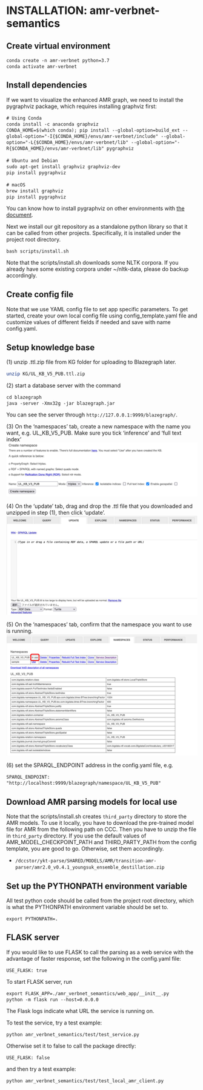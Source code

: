 # INSTALLATION: amr-verbnet-semantics

## Create virtual environment
```
conda create -n amr-verbnet python=3.7
conda activate amr-verbnet
```

## Install dependencies
If we want to visualize the enhanced AMR graph, we need to install the pygraphviz package, which requires installing graphviz first:
```
# Using Conda
conda install -c anaconda graphviz
CONDA_HOME=$(which conda); pip install --global-option=build_ext --global-option="-I{$CONDA_HOME}/envs/amr-verbnet/include" --global-option="-L{$CONDA_HOME}/envs/amr-verbnet/lib" --global-option="-R{$CONDA_HOME}/envs/amr-verbnet/lib" pygraphviz

# Ubuntu and Debian
sudo apt-get install graphviz graphviz-dev
pip install pygraphviz

# macOS
brew install graphviz
pip install pygraphviz
```
You can know how to install pygraphviz on other environments with 
[the document](https://pygraphviz.github.io/documentation/stable/install.html).

Next we install our git repository as a standalone python library so that it can be called from other projects. Specifically, it is installed under the project root directory.
```
bash scripts/install.sh
```
Note that the scripts/install.sh downloads some NLTK corpora. If you already have some existing corpora under ~/nltk-data, please do backup accordingly.

## Create config file
Note that we use YAML config file to set app specific parameters. To get started, create your own local config file using config_template.yaml file and customize values of different fields if needed and save with name config.yaml.

## Setup knowledge base
(1) unzip .ttl.zip file from KG folder for uploading to Blazegraph later.

```bash
unzip KG/UL_KB_V5_PUB.ttl.zip
```

(2) start a database server with the command
```
cd blazegraph
java -server -Xmx32g -jar blazegraph.jar
```
You can see the server through `http://127.0.0.1:9999/blazegraph/`. 

(3) On the ‘namespaces’ tab, create a new namespace with the name you want, e.g. UL_KB_V5_PUB. Make sure you tick ‘inference’ and ‘full text index’  
<img src="./assets/blazegraph_install_1.jpg">

(4) On the ‘update’ tab, drag and drop the .ttl file that you downloaded and unzipped in step (1), then click ‘update’.
<img src="./assets/blazegraph_install_2.jpg">

(5) On the ‘namespaces’ tab, confirm that the namespace you want to use is running. 
<img src="./assets/blazegraph_install_3.jpg">

(6) set the SPARQL_ENDPOINT address in the config.yaml file, e.g.
```
SPARQL_ENDPOINT: "http://localhost:9999/blazegraph/namespace/UL_KB_V5_PUB"
```

## Download AMR parsing models for local use
Note that the scripts/install.sh creates `third_party` directory to store the AMR models. To use it locally, you have to download the pre-trained model file for AMR from the following path on CCC. Then you have to unzip the file in `third_party` directory. If you use the default values of AMR_MODEL_CHECKPOINT_PATH and THIRD_PARTY_PATH from the config template, you are good to go. Otherwise, set them accordingly.
- `/dccstor/ykt-parse/SHARED/MODELS/AMR/transition-amr-parser/amr2.0_v0.4.1_youngsuk_ensemble_destillation.zip`

## Set up the PYTHONPATH environment variable
All test python code should be called from the project root directory, which is what the PYTHONPATH environment variable should be set to.
```
export PYTHONPATH=.
```

## FLASK server
If you would like to use FLASK to call the parsing as a web service with the advantage of faster response, set the following in the config.yaml file:
```
USE_FLASK: true
```
To start FLASK server, run
```
export FLASK_APP=./amr_verbnet_semantics/web_app/__init__.py
python -m flask run --host=0.0.0.0
```
The Flask logs indicate what URL the service is running on.

To test the service, try a test example:
```
python amr_verbnet_semantics/test/test_service.py
```
Otherwise set it to false to call the package directly:
```
USE_FLASK: false
```
and then try a test example:
```
python amr_verbnet_semantics/test/test_local_amr_client.py
```

